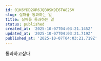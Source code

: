 ```yaml
---
id: 01K6YDD2XR6JQB0SK9E6TW82SV
slug: 실패를-통과하는-일
title: 실패를 통과하는 일
status: published
created_at: '2025-10-07T04:03:21.145Z'
updated_at: '2025-10-07T04:03:21.719Z'
published_at: '2025-10-07T04:03:21.719Z'
---
```


통과하고싶다
